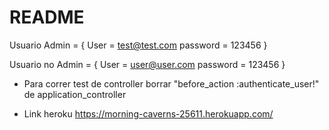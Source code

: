 # README

Usuario Admin = {
                    User = test@test.com
                    password = 123456
                }

Usuario no Admin = {
                    User = user@user.com
                    password = 123456
                    }               

* Para correr test de controller borrar "before_action :authenticate_user!" de application_controller

* Link heroku https://morning-caverns-25611.herokuapp.com/